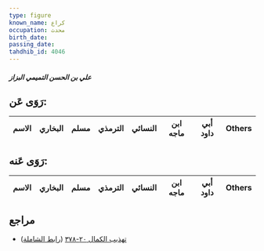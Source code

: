 ```yaml
---
type: figure
known_name: كراع
occupation: محدث
birth_date:
passing_date:
tahdhib_id: 4046
---
```

##### علي بن الحسن التميمي البزاز

## رَوَى عَن:
| الاسم | البخاري | مسلم | الترمذي | النسائي | ابن ماجه | أبي داود | Others |
| ----- | ------- | ---- | ------- | ------- | -------- | -------- | ------ |
## رَوَى عَنه:
| الاسم | البخاري | مسلم | الترمذي | النسائي | ابن ماجه | أبي داود | Others |
| ----- | ------- | ---- | ------- | ------- | -------- | -------- | ------ |
## مراجع
- [تهذيب الكمال ٢٠-٣٧٨](obsidian://open?vault=Tahdhib-al-Kamal&file=Figures/٤٠٤٦-علي%20بن%20الحسن%20التميمي%20البزاز) ([رابط الشاملة](https://shamela.ws/book/3722/10508))